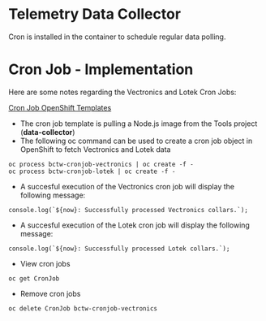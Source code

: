 # Telemetry Data Collector

Cron is installed in the container to schedule regular data polling.

# Cron Job - Implementation

Here are some notes regarding the Vectronics and Lotek Cron Jobs:

[Cron Job OpenShift Templates](../openshift/templates/cron-job)

* The cron job template is pulling a Node.js image from the Tools project (**data-collector**)
* The following oc command can be used to create a cron job object in OpenShift to fetch Vectronics and Lotek data
```
oc process bctw-cronjob-vectronics | oc create -f -
oc process bctw-cronjob-lotek | oc create -f -
```
* A succesful execution of the Vectronics cron job will display the following message:
```
console.log(`${now}: Successfully processed Vectronics collars.`);
```
* A succesful execution of the Lotek cron job will display the following message:
```
console.log(`${now}: Successfully processed Lotek collars.`);
```

* View cron jobs
```
oc get CronJob
```

* Remove cron jobs
```
oc delete CronJob bctw-cronjob-vectronics
```
